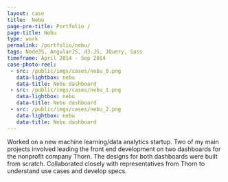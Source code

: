 ```yaml
---
layout: case
title:  Nebu
page-pre-title: Portfolio /
page-title: Nebu
type: work
permalink: /portfolio/nebu/
tags: NodeJS, AngularJS, d3.JS, JQuery, Sass
timeframe: April 2014 - Sep 2014
case-photo-reel:
 - src: /public/imgs/cases/nebu_0.png
   data-lightbox: nebu
   data-title: Nebu dashboard
 - src: /public/imgs/cases/nebu_1.png
   data-lightbox: nebu
   data-title: Nebu dashboard
 - src: /public/imgs/cases/nebu_2.png
   data-lightbox: nebu
   data-title: Nebu dashboard
---
```


Worked on a new machine learning/data analytics startup. Two of my main projects involved leading the front end development on two dashboards for the nonprofit company Thorn.  The designs for both dashboards were built from scratch.  Collaborated closely with representatives from Thorn to understand use cases and develop specs.
